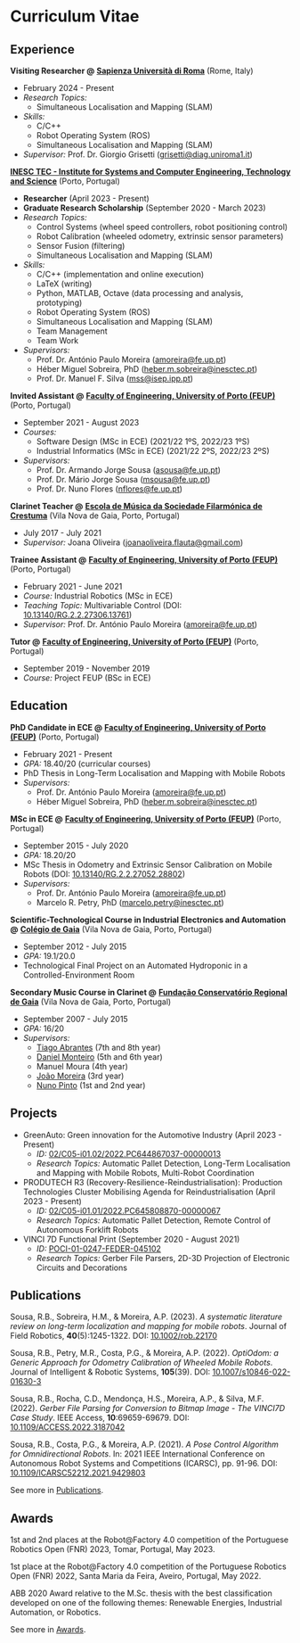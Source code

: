 # Curriculum Vitae

## Experience

**Visiting Researcher @**
**[Sapienza Università di Roma](https://www.uniroma1.it/en/)**
(Rome, Italy)

- February 2024 - Present
- _Research Topics:_
    - Simultaneous Localisation and Mapping (SLAM)
- _Skills:_
    - C/C++
    - Robot Operating System (ROS)
    - Simultaneous Localisation and Mapping (SLAM)
- _Supervisor:_ Prof. Dr. Giorgio Grisetti
  ([grisetti@diag.uniroma1.it](mailto:grisetti@diag.uniroma1.it))

**[INESC TEC - Institute for Systems and Computer Engineering, Technology and Science](https://www.inesctec.pt/en/)**
(Porto, Portugal)

- **Researcher** (April 2023 - Present)
- **Graduate Research Scholarship** (September 2020 - March 2023)
- _Research Topics:_
    - Control Systems (wheel speed controllers, robot positioning control)
    - Robot Calibration (wheeled odometry, extrinsic sensor parameters)
    - Sensor Fusion (filtering)
    - Simultaneous Localisation and Mapping (SLAM)
- _Skills:_
    - C/C++ (implementation and online execution)
    - LaTeX (writing)
    - Python, MATLAB, Octave (data processing and analysis, prototyping)
    - Robot Operating System (ROS)
    - Simultaneous Localisation and Mapping (SLAM)
    - Team Management
    - Team Work
- _Supervisors:_
    - Prof. Dr. António Paulo Moreira
      ([amoreira@fe.up.pt](mailto:amoreira@fe.up.pt))
    - Héber Miguel Sobreira, PhD
      ([heber.m.sobreira@inesctec.pt](mailto:heber.m.sobreira@inesctec.pt))
    - Prof. Dr. Manuel F. Silva ([mss@isep.ipp.pt](mailto:mss@isep.ipp.pt))

**Invited Assistant @**
**[Faculty of Engineering, University of Porto (FEUP)](https://sigarra.up.pt/feup/en/)**
(Porto, Portugal)

- September 2021 - August 2023
- _Courses:_
    - Software Design (MSc in ECE) (2021/22 1ºS, 2022/23 1ºS)
    - Industrial Informatics (MSc in ECE) (2021/22 2ºS, 2022/23 2ºS)
- _Supervisors:_
    - Prof. Dr. Armando Jorge Sousa ([asousa@fe.up.pt](mailto:asousa@fe.up.pt))
    - Prof. Dr. Mário Jorge Sousa ([msousa@fe.up.pt](mailto:msousa@fe.up.pt))
    - Prof. Dr. Nuno Flores ([nflores@fe.up.pt](mailto:nflores@fe.up.pt))

**Clarinet Teacher @**
**[Escola de Música da Sociedade Filarmónica de Crestuma](https://www.facebook.com/escolademusica.sfc/)**
(Vila Nova de Gaia, Porto, Portugal)

- July 2017 - July 2021
- _Supervisor:_ Joana Oliveira
  ([joanaoliveira.flauta@gmail.com](mailto:joanaoliveira.flauta@gmail.com))

**Trainee Assistant @**
**[Faculty of Engineering, University of Porto (FEUP)](https://sigarra.up.pt/feup/en/)**
(Porto, Portugal)

- February 2021 - June 2021
- _Course:_ Industrial Robotics (MSc in ECE)
- _Teaching Topic:_ Multivariable Control
  (DOI: [10.13140/RG.2.2.27306.13761](http://dx.doi.org/10.13140/RG.2.2.27306.13761))
- _Supervisor:_ Prof. Dr. António Paulo Moreira
  ([amoreira@fe.up.pt](mailto:amoreira@fe.up.pt))

**Tutor @**
**[Faculty of Engineering, University of Porto (FEUP)](https://sigarra.up.pt/feup/en/)**
(Porto, Portugal)

- September 2019 - November 2019
- _Course:_ Project FEUP (BSc in ECE)

## Education

**PhD Candidate in ECE @**
**[Faculty of Engineering, University of Porto (FEUP)](https://sigarra.up.pt/feup/en/)**
(Porto, Portugal)

- February 2021 - Present
- _GPA:_ 18.40/20 (curricular courses)
- PhD Thesis in Long-Term Localisation and Mapping with Mobile Robots
- _Supervisors:_
    - Prof. Dr. António Paulo Moreira
      ([amoreira@fe.up.pt](mailto:amoreira@fe.up.pt))
    - Héber Miguel Sobreira, PhD
      ([heber.m.sobreira@inesctec.pt](mailto:heber.m.sobreira@inesctec.pt))

**MSc in ECE @**
**[Faculty of Engineering, University of Porto (FEUP)](https://sigarra.up.pt/feup/en/)**
(Porto, Portugal)

- September 2015 - July 2020
- _GPA:_ 18.20/20
- MSc Thesis in Odometry and Extrinsic Sensor Calibration on Mobile Robots
  (DOI: [10.13140/RG.2.2.27052.28802](http://dx.doi.org/10.13140/RG.2.2.27052.28802))
- _Supervisors:_
    - Prof. Dr. António Paulo Moreira
      ([amoreira@fe.up.pt](mailto:amoreira@fe.up.pt))
    - Marcelo R. Petry, PhD
      ([marcelo.petry@inesctec.pt](mailto:marcelo.petry@inesctec.pt))

**Scientific-Technological Course in Industrial Electronics and Automation @**
**[Colégio de Gaia](https://www.colgaia.pt/)**
(Vila Nova de Gaia, Porto, Portugal)

- September 2012 - July 2015
- _GPA:_ 19.1/20.0
- Technological Final Project on an Automated Hydroponic in a
  Controlled-Environment Room

**Secondary Music Course in Clarinet @**
**[Fundação Conservatório Regional de Gaia](https://conservatoriodegaia.org/)**
(Vila Nova de Gaia, Porto, Portugal)

- September 2007 - July 2015
- _GPA:_ 16/20
- _Supervisors:_
    - [Tiago Abrantes](https://www.meloteca.com/portfolio-item/tiago-abrantes/)
      (7th and 8th year)
    - [Daniel Monteiro](https://www.meloteca.com/portfolio-item/daniel-monteiro/)
      (5th and 6th year)
    - Manuel Moura (4th year)
    - [João Moreira](https://www.meloteca.com/portfolio-item/joao-moreira-clarinete/)
      (3rd year)
    - [Nuno Pinto](https://www.meloteca.com/portfolio-item/nuno-pinto/)
      (1st and 2nd year)

## Projects

- GreenAuto: Green innovation for the Automotive Industry
  (April 2023 - Present)
    - _ID:_
      [02/C05-i01.02/2022.PC644867037-00000013](https://preprod.transparencia.gov.pt/pt/fundos-europeus/prr/beneficiarios-projetos/projeto/02/C05-i01.02/2022.PC644867037-00000013/)
    - _Research Topics:_
      Automatic Pallet Detection,
      Long-Term Localisation and Mapping with Mobile Robots,
      Multi-Robot Coordination
- PRODUTECH R3 (Recovery-Resilience-Reindustrialisation): Production
  Technologies Cluster Mobilising Agenda for Reindustrialisation
  (April 2023 - Present)
    - _ID:_
      [02/C05-i01.01/2022.PC645808870-00000067](https://transparencia.gov.pt/pt/fundos-europeus/prr/beneficiarios-projetos/projeto/02/C05-i01.01/2022.PC645808870-00000067/)
    - _Research Topics:_
      Automatic Pallet Detection,
      Remote Control of Autonomous Forklift Robots
- VINCI 7D Functional Print
  (September 2020 - August 2021)
    - _ID:_
      [POCI-01-0247-FEDER-045102](https://www.inesctec.pt/en/projects/vinci7d)
    - _Research Topics:_
      Gerber File Parsers,
      2D-3D Projection of Electronic Circuits and Decorations

## Publications

Sousa, R.B., Sobreira, H.M., & Moreira, A.P. (2023).
_A systematic literature review on long-term localization and mapping for_
_mobile robots_.
Journal of Field Robotics, **40**(5):1245-1322.
DOI: [10.1002/rob.22170](https://doi.org/10.1002/rob.22170)

Sousa, R.B., Petry, M.R., Costa, P.G., & Moreira, A.P. (2022).
_OptiOdom: a Generic Approach for Odometry Calibration of Wheeled Mobile Robots_.
Journal of Intelligent & Robotic Systems, **105**(39).
DOI: [10.1007/s10846-022-01630-3](https://doi.org/10.1007/s10846-022-01630-3)

Sousa, R.B., Rocha, C.D., Mendonça, H.S., Moreira, A.P., & Silva, M.F. (2022).
_Gerber File Parsing for Conversion to Bitmap Image - The VINCI7D Case Study_.
IEEE Access, **10**:69659-69679.
DOI: [10.1109/ACCESS.2022.3187042](https://doi.org/10.1109/ACCESS.2022.3187042)

Sousa, R.B., Costa, P.G., & Moreira, A.P. (2021).
_A Pose Control Algorithm for Omnidirectional Robots_.
In: 2021 IEEE International Conference on Autonomous Robot Systems and
Competitions (ICARSC), pp. 91-96.
DOI: [10.1109/ICARSC52212.2021.9429803](https://doi.org/10.1109/ICARSC52212.2021.9429803)

See more in [Publications](publications.md).

## Awards

1st and 2nd places at the
Robot@Factory 4.0 competition of the Portuguese Robotics Open (FNR) 2023,
Tomar, Portugal, May 2023.

1st place at the
Robot@Factory 4.0 competition of the Portuguese Robotics Open (FNR) 2022,
Santa Maria da Feira, Aveiro, Portugal, May 2022.

ABB 2020 Award relative to the
M.Sc. thesis with the best classification developed on one of the following
themes: Renewable Energies, Industrial Automation, or Robotics.

See more in [Awards](awards.md).
